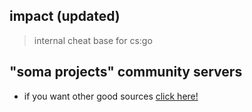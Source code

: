 

## impact (updated)
> internal cheat base for cs:go

## "soma projects" community servers

- if you want other good sources [click here!](https://discord.gg/invite/WPag8RJ)
